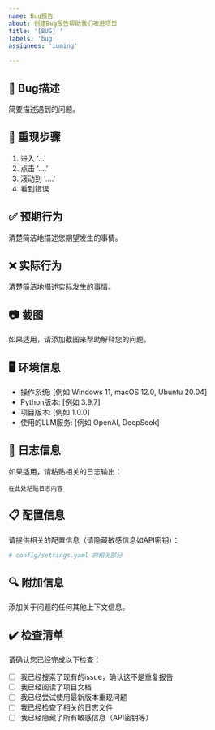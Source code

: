 ```yaml
---
name: Bug报告
about: 创建Bug报告帮助我们改进项目
title: '[BUG] '
labels: 'bug'
assignees: 'iuming'

---
```


## 🐛 Bug描述
简要描述遇到的问题。

## 🔄 重现步骤
1. 进入 '...'
2. 点击 '....'
3. 滚动到 '....'
4. 看到错误

## ✅ 预期行为
清楚简洁地描述您期望发生的事情。

## ❌ 实际行为
清楚简洁地描述实际发生的事情。

## 📷 截图
如果适用，请添加截图来帮助解释您的问题。

## 🖥️ 环境信息
- 操作系统: [例如 Windows 11, macOS 12.0, Ubuntu 20.04]
- Python版本: [例如 3.9.7]
- 项目版本: [例如 1.0.0]
- 使用的LLM服务: [例如 OpenAI, DeepSeek]

## 📝 日志信息
如果适用，请粘贴相关的日志输出：

```
在此处粘贴日志内容
```

## 📋 配置信息
请提供相关的配置信息（请隐藏敏感信息如API密钥）：

```yaml
# config/settings.yaml 的相关部分
```

## 🔍 附加信息
添加关于问题的任何其他上下文信息。

## ✔️ 检查清单
请确认您已经完成以下检查：

- [ ] 我已经搜索了现有的issue，确认这不是重复报告
- [ ] 我已经阅读了项目文档
- [ ] 我已经尝试使用最新版本重现问题
- [ ] 我已经检查了相关的日志文件
- [ ] 我已经隐藏了所有敏感信息（API密钥等）
